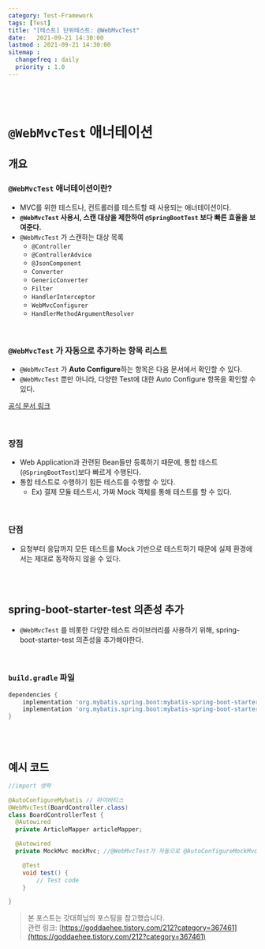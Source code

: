 ```yaml
---
category: Test-Framework
tags: [Test]
title: "[테스트] 단위테스트: @WebMvcTest"
date:   2021-09-21 14:30:00 
lastmod : 2021-09-21 14:30:00
sitemap :
  changefreq : daily
  priority : 1.0
---
```


<br/><br/>

# `@WebMvcTest` 애너테이션

## 개요

### `@WebMvcTest` 애너테이션이란?

- MVC를 위한 테스트나, 컨트롤러를 테스트할 때 사용되는 애너테이션이다.
- **`@WebMvcTest` 사용시, 스캔 대상을 제한하여 `@SpringBootTest` 보다 빠른 효율을 보여준다.**
- `@WebMvcTest` 가 스캔하는 대상 목록
    - `@Controller`
    - `@ControllerAdvice`
    - `@JsonComponent`
    - `Converter`
    - `GenericConverter`
    - `Filter`
    - `HandlerInterceptor`
    - `WebMvcConfigurer`
    - `HandlerMethodArgumentResolver`

<br/>

### `@WebMvcTest` 가 자동으로 추가하는 항목 리스트

- `@WebMvcTest` 가 **Auto Configure**하는 항목은 다음 문서에서 확인할 수 있다.
- `@WebMvcTest` 뿐만 아니라, 다양한 Test에 대한 Auto Configure 항목을 확인할 수 있다.

[공식 문서 링크](https://docs.spring.io/spring-boot/docs/current/reference/html/test-auto-configuration.html#test-auto-configuration)

<br/>

### 장점

- Web Application과 관련된 Bean들만 등록하기 때문에, 통합 테스트(`@SpringBootTest`)보다 빠르게 수행된다.
- 통합 테스트로 수행하기 힘든 테스트를 수행할 수 있다.
    - Ex) 결제 모듈 테스트시, 가짜 Mock 객체를 통해 테스트를 할 수 있다.

<br/>

### 단점

- 요청부터 응답까지 모든 테스트를 Mock 기반으로 테스트하기 때문에 실제 환경에서는 제대로 동작하지 않을 수 있다.

<br/><br/>

## spring-boot-starter-test 의존성 추가

- `@WebMvcTest` 를 비롯한 다양한 테스트 라이브러리를 사용하기 위해, spring-boot-starter-test 의존성을 추가해야한다.

<br/>

### `build.gradle` 파일

```groovy
dependencies {
	implementation 'org.mybatis.spring.boot:mybatis-spring-boot-starter:2.2.0' //mybatis
	implementation 'org.mybatis.spring.boot:mybatis-spring-boot-starter-test:2.2.0' //mybatis test
}
```

<br/><br/>

## 예시 코드

```java
//import 생략

@AutoConfigureMybatis // 마이바티스
@WebMvcTest(BoardController.class)
class BoardControllerTest {
  @Autowired
  private ArticleMapper articleMapper;

  @Autowired
  private MockMvc mockMvc; //@WebMvcTest가 자동으로 @AutoConfigureMockMvc를 추가해준다.

	@Test
	void test() {
		// Test code
	}

}
```

> 본 포스트는 갓대희님의 포스팅을 참고했습니다.  
관련 링크: [https://goddaehee.tistory.com/212?category=367461](https://goddaehee.tistory.com/212?category=367461)